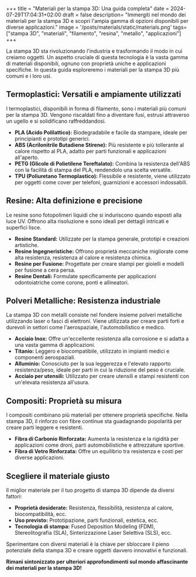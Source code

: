 +++
title = "Materiali per la stampa 3D: Una guida completa"
date = 2024-07-29T17:04:31+02:00
draft = false
description= "Immergiti nel mondo dei materiali per la stampa 3D e scopri l'ampia gamma di opzioni disponibili per diverse applicazioni."
image = '/posts/materials/static/materials.png'
tags= ["stampa 3D", "materiali", "filamento", "resina", "metallo", "applicazioni"]
+++

La stampa 3D sta rivoluzionando l\'industria e trasformando il modo in cui creiamo oggetti. Un aspetto cruciale di questa tecnologia è la vasta gamma di materiali disponibili, ognuno con proprietà uniche e applicazioni specifiche. In questa guida esploreremo i materiali per la stampa 3D più comuni e i loro usi.

## Termoplastici: Versatili e ampiamente utilizzati

I termoplastici, disponibili in forma di filamento, sono i materiali più comuni per la stampa 3D. Vengono riscaldati fino a diventare fusi, estrusi attraverso un ugello e si solidificano raffreddandosi.

* **PLA (Acido Polilattico):** Biodegradabile e facile da stampare, ideale per principianti e prototipi generici.
* **ABS (Acrilonitrile Butadiene Stirene):** Più resistente e più tollerante al calore rispetto al PLA, adatto per parti funzionali e applicazioni all'aperto.
* **PETG (Glicole di Polietilene Tereftalato):** Combina la resistenza dell'ABS con la facilità di stampa del PLA, rendendolo una scelta versatile.
* **TPU (Poliuretano Termoplastico):** Flessibile e resistente, viene utilizzato per oggetti come cover per telefoni, guarnizioni e accessori indossabili.

## Resine: Alta definizione e precisione

Le resine sono fotopolimeri liquidi che si induriscono quando esposti alla luce UV. Offrono alta risoluzione e sono ideali per dettagli intricati e superfici lisce.

* **Resine Standard:** Utilizzate per la stampa generale, prototipi e creazioni artistiche.
* **Resine Ingegneristiche:** Offrono proprietà meccaniche migliorate come alta resistenza, resistenza al calore e resistenza chimica.
* **Resine per Fusione:** Progettate per creare stampi per gioielli e modelli per fusione a cera persa.
* **Resine Dentali:** Formulate specificamente per applicazioni odontoiatriche come corone, ponti e allineatori.

## Polveri Metalliche: Resistenza industriale

La stampa 3D con metalli consiste nel fondere insieme polveri metalliche utilizzando laser o fasci di elettroni. Viene utilizzata per creare parti forti e durevoli in settori come l'aerospaziale, l'automobilistico e medico.

* **Acciaio Inox:** Offre un'eccellente resistenza alla corrosione e si adatta a una vasta gamma di applicazioni.
* **Titanio:** Leggero e biocompatibile, utilizzato in impianti medici e componenti aerospaziali.
* **Alluminio:** Conosciuto per la sua leggerezza e l'elevato rapporto resistenza/peso, ideale per parti in cui la riduzione del peso è cruciale.
* **Acciaio per utensili:** Utilizzato per creare utensili e stampi resistenti con un'elevata resistenza all'usura.

## Compositi: Proprietà su misura

I compositi combinano più materiali per ottenere proprietà specifiche. Nella stampa 3D, il rinforzo con fibre continue sta guadagnando popolarità per creare parti leggere e resistenti.

* **Fibra di Carbonio Rinforzata:** Aumenta la resistenza e la rigidità per applicazioni come droni, parti automobilistiche e attrezzature sportive.
* **Fibra di Vetro Rinforzata:** Offre un equilibrio tra resistenza e costi per diverse applicazioni.

## Scegliere il materiale giusto

Il miglior materiale per il tuo progetto di stampa 3D dipende da diversi fattori:

* **Proprietà desiderate:** Resistenza, flessibilità, resistenza al calore, biocompatibilità, ecc.
* **Uso previsto:** Prototipazione, parti funzionali, estetica, ecc.
* **Tecnologia di stampa:** Fused Deposition Modeling (FDM), Stereolitografia (SLA), Sinterizzazione Laser Selettiva (SLS), ecc.

Sperimentare con diversi materiali è la chiave per sbloccare il pieno potenziale della stampa 3D e creare oggetti davvero innovativi e funzionali.

**Rimani sintonizzato per ulteriori approfondimenti sul mondo affascinante dei materiali per la stampa 3D!**

